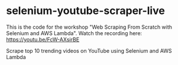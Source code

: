 # selenium-youtube-scraper-live

This is the code for the workshop "Web Scraping From Scratch with Selenium and AWS Lambda". Watch the recording here: https://youtu.be/FcW-AXsirBE

Scrape top 10 trending videos on YouTube using Selenium and AWS Lambda
